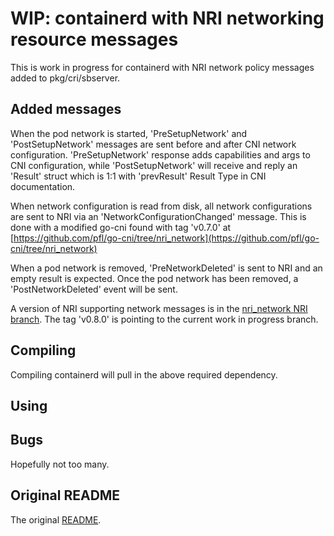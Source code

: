 # WIP: containerd with NRI networking resource messages

This is work in progress for containerd with NRI network policy messages added
to pkg/cri/sbserver.

## Added messages

When the pod network is started, 'PreSetupNetwork' and 'PostSetupNetwork'
messages are sent before and after CNI network configuration. 'PreSetupNetwork'
response adds capabilities and args to CNI configuration, while
'PostSetupNetwork' will receive and reply an 'Result' struct which is 1:1 with
'prevResult' Result Type in CNI documentation.

When network configuration is read from disk, all network configurations are
sent to NRI via an 'NetworkConfigurationChanged' message. This is done with a
modified go-cni found with tag 'v0.7.0' at
[https://github.com/pfl/go-cni/tree/nri_network](https://github.com/pfl/go-cni/tree/nri_network)

When a pod network is removed, 'PreNetworkDeleted' is sent to NRI and an empty
result is expected. Once the pod network has been removed, a
'PostNetworkDeleted' event will be sent.

A version of NRI supporting network messages is in the
[nri_network NRI branch](https://github.com/pfl/nri/tree/nri_network).
The tag 'v0.8.0' is pointing to the current work in progress branch.

## Compiling

Compiling containerd will pull in the above required dependency.

## Using

## Bugs

Hopefully not too many.

## Original README

The original [README](/README.md).
